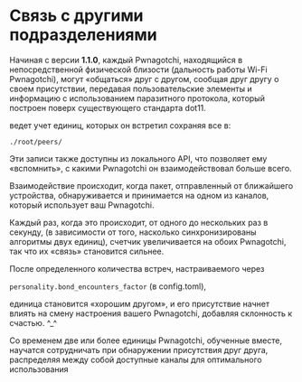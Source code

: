 # Связь с другими подразделениями

Начиная с версии **1.1.0**, каждый Pwnagotchi, находящийся в непосредственной физической близости (дальность работы Wi-Fi Pwnagotchi), могут «общаться» друг с другом, сообщая друг другу о своем присутствии, передавая пользовательские элементы и информацию с использованием паразитного протокола, который построен поверх существующего стандарта dot11.



ведет учет единиц, которых он встретил сохраняя все в:&#x20;

`./root/peers/`

Эти записи также доступны из локального API, что позволяет ему «вспомнить», с какими Pwnagotchi он взаимодействовал больше всего.

Взаимодействие происходит, когда пакет, отправленный от ближайшего устройства, обнаруживается и принимается на одном из каналов, который использует ваш Pwnagotchi.

Каждый раз, когда это происходит, от одного до нескольких раз в секунду, (в зависимости от того, насколько синхронизированы алгоритмы двух единиц), счетчик увеличивается на обоих Pwnagotchi, так что их «связь» становится сильнее.

После определенного количества встреч, настраиваемого через&#x20;

`personality.bond_encounters_factor` (в config.toml),

единица становится «хорошим другом», и его присутствие начнет влиять на смену настроения вашего Pwnagotchi, добавляя склонность к счастью. ^\_^

Со временем две или более единицы Pwnagotchi, обученные вместе, научатся сотрудничать при обнаружении присутствия друг друга, распределяя между собой доступные каналы для оптимального использования
